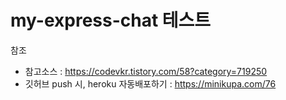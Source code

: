 # my-express-chat 테스트

참조
* 참고소스 : https://codevkr.tistory.com/58?category=719250
* 깃허브 push 시, heroku 자동배포하기 : https://minikupa.com/76
